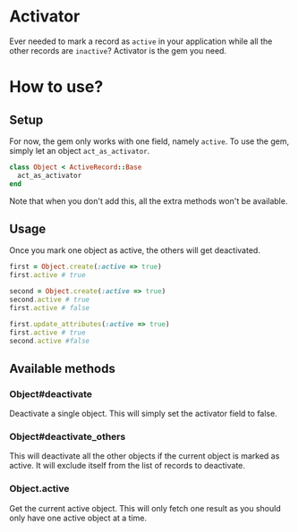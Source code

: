 # Activator

Ever needed to mark a record as `active` in your application while all the other
records are `inactive`? Activator is the gem you need.

# How to use?
## Setup

For now, the gem only works with one field, namely `active`. To use the gem,
simply let an object `act_as_activator`.

```ruby
class Object < ActiveRecord::Base
  act_as_activator
end
```

Note that when you don't add this, all the extra methods won't be available.

## Usage

Once you mark one object as active, the others will get deactivated.

```ruby
first = Object.create(:active => true)
first.active # true

second = Object.create(:active => true)
second.active # true
first.active # false

first.update_attributes(:active => true)
first.active # true
second.active #false
```

## Available methods
### Object#deactivate
Deactivate a single object. This will simply set the activator field to false.

### Object#deactivate_others
This will deactivate all the other objects if the current object is marked as
active. It will exclude itself from the list of records to deactivate.

### Object.active
Get the current active object. This will only fetch one result as you should
only have one active object at a time.
